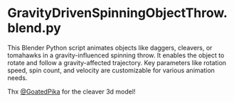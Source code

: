 # GravityDrivenSpinningObjectThrow.blend.py
This Blender Python script animates objects like daggers, cleavers, or tomahawks in a gravity-influenced spinning throw. It enables the object to rotate and follow a gravity-affected trajectory. Key parameters like rotation speed, spin count, and velocity are customizable for various animation needs.

Thx [@GoatedPika](https://github.com/GoatedPika) for the cleaver 3d model!
